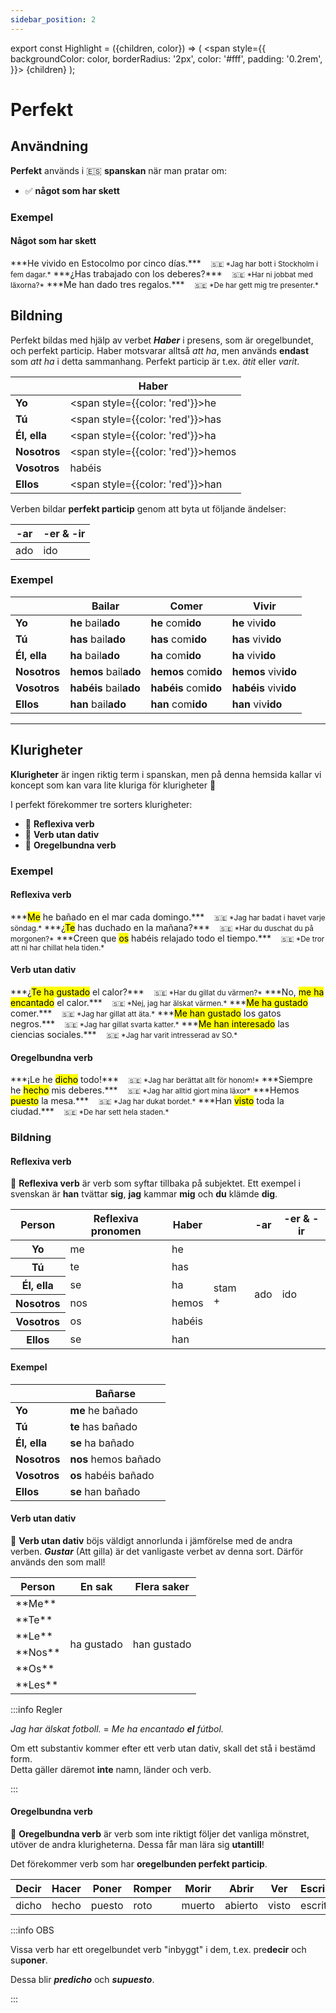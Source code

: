 ```yaml
---
sidebar_position: 2
---
```


export const Highlight = ({children, color}) => (
  <span
    style={{
      backgroundColor: color,
      borderRadius: '2px',
      color: '#fff',
      padding: '0.2rem',
    }}>
    {children}
  </span>
);

# <Highlight color="#0b00d1">Perfekt</Highlight>

## <Highlight color="#ff4802">Användning</Highlight>

**Perfekt** används i 🇪🇸 **spanskan** när man pratar om:

- ✅ **något som har skett**

### <Highlight color="#ff4802">Exempel</Highlight>

#### <Highlight color="#ff4802">Något som har skett</Highlight>
 
<div class="custom-quote">  
***He vivido en Estocolmo por cinco días.***   
&nbsp;&nbsp;&nbsp;<small>🇸🇪 *Jag har bott i Stockholm i fem dagar.*</small>    
***¿Has trabajado con los deberes?***   
&nbsp;&nbsp;&nbsp;<small>🇸🇪 *Har ni jobbat med läxorna?*</small>    
***Me han dado tres regalos.***    
&nbsp;&nbsp;&nbsp;<small>🇸🇪 *De har gett mig tre presenter.*</small> 
</div>

## <Highlight color="#ff4802">Bildning</Highlight>

Perfekt bildas med hjälp av verbet ***Haber*** i presens, som är oregelbundet, och perfekt particip. Haber motsvarar alltså *att ha*, men används **endast** som *att ha* i detta sammanhang. Perfekt particip är t.ex. *ätit* eller *varit*. 

|       | Haber   | 
| ----- | ----- | 
| **Yo**    | <span style={{color: 'red'}}>he</span>     | 
| **Tú**    | <span style={{color: 'red'}}>has</span>    |
| **Él, ella**    | <span style={{color: 'red'}}>ha</span>     |
| **Nosotros**    | <span style={{color: 'red'}}>hemos</span>     | 
| **Vosotros**    | habéis     | 
| **Ellos**    | <span style={{color: 'red'}}>han</span>     | 

Verben bildar **perfekt particip** genom att byta ut följande ändelser:

| -ar     | -er & -ir   | 
| ------- | ----------- | 
| ado     | ido         |


### <Highlight color="#ff4802">Exempel</Highlight>

|       | Bailar   | Comer   | Vivir   |
| ----- | ----- | ----- | ----- |
| **Yo**    | **he** bail**ado**     | **he** com**ido**     | **he** viv**ido**     |
| **Tú**    | **has** bail**ado**    | **has** com**ido**    | **has** viv**ido**    |
| **Él, ella**    | **ha** bail**ado**     | **ha** com**ido**     | **ha** viv**ido**     |
| **Nosotros**    | **hemos** bail**ado**     | **hemos** com**ido**     | **hemos** viv**ido**     |
| **Vosotros**    | **habéis** bail**ado**     | **habéis** com**ido**     | **habéis** viv**ido**     |
| **Ellos**    | **han** bail**ado**     | **han** com**ido**     | **han** viv**ido**     |

---

## <Highlight color="#ff4802">Klurigheter</Highlight>

**Klurigheter** är ingen riktig term i spanskan, men på denna hemsida kallar vi koncept som kan vara lite kluriga för klurigheter 🥸

I perfekt förekommer tre sorters klurigheter:

- 🦺 **Reflexiva verb**
- 💩 **Verb utan dativ**
- 🖕 **Oregelbundna verb**

### <Highlight color="#ff4802">Exempel</Highlight>

#### <Highlight color="#ff4802">Reflexiva verb</Highlight>
 
<div class="custom-quote">  
<p>
***<mark>Me</mark> he bañado en el mar cada domingo.***   
&nbsp;&nbsp;&nbsp;<small>🇸🇪 *Jag har badat i havet varje söndag.*</small>    
***¿<mark>Te</mark> has duchado en la mañana?***   
&nbsp;&nbsp;&nbsp;<small>🇸🇪 *Har du duschat du på morgonen?*</small>    
***Creen que <mark>os</mark> habéis relajado todo el tiempo.***   
&nbsp;&nbsp;&nbsp;<small>🇸🇪 *De tror att ni har chillat hela tiden.*</small> 
</p>
</div>

#### <Highlight color="#ff4802">Verb utan dativ</Highlight>
 
<div class="custom-quote">  
<p>
***¿<mark>Te ha gustado</mark> el calor?***   
&nbsp;&nbsp;&nbsp;<small>🇸🇪 *Har du gillat du värmen?*</small>    
***No, <mark>me ha encantado</mark> el calor.***   
&nbsp;&nbsp;&nbsp;<small>🇸🇪 *Nej, jag har älskat värmen.*</small>   
***<mark>Me ha gustado</mark> comer.***   
&nbsp;&nbsp;&nbsp;<small>🇸🇪 *Jag har gillat att äta.*</small>      
***<mark>Me han gustado</mark> los gatos negros.***   
&nbsp;&nbsp;&nbsp;<small>🇸🇪 *Jag har gillat svarta katter.*</small>    
***<mark>Me han interesado</mark> las ciencias sociales.***   
&nbsp;&nbsp;&nbsp;<small>🇸🇪 *Jag har varit intresserad av SO.*</small>
</p>
</div>

#### <Highlight color="#ff4802">Oregelbundna verb</Highlight>
 
<div class="custom-quote">  
<p>
***¡Le he <mark>dicho</mark> todo!***   
&nbsp;&nbsp;&nbsp;<small>🇸🇪 *Jag har berättat allt för honom!*</small>    
***Siempre he <mark>hecho</mark> mis deberes.***   
&nbsp;&nbsp;&nbsp;<small>🇸🇪 *Jag har alltid gjort mina läxor*</small>    
***Hemos <mark>puesto</mark> la mesa.***   
&nbsp;&nbsp;&nbsp;<small>🇸🇪 *Jag har dukat bordet.*</small>    
***Han <mark>visto</mark> toda la ciudad.***    
&nbsp;&nbsp;&nbsp;<small>🇸🇪 *De har sett hela staden.*</small>  
</p>
</div>

### <Highlight color="#ff4802">Bildning</Highlight>

#### <Highlight color="#ff4802">Reflexiva verb</Highlight>

🦺 **Reflexiva verb** är verb som syftar tillbaka på subjektet. Ett exempel i svenskan är **han** tvättar **sig**, **jag** kammar **mig** och **du** klämde **dig**. 

<table>
  <thead>
    <tr>
      <th> Person</th>
      <th> Reflexiva pronomen</th>
      <th> Haber</th>
      <th> </th>
      <th> -ar</th>
      <th> -er & -ir</th>
    </tr>
  </thead>
  <tbody>
    <tr>
      <th> Yo</th>
      <td> me</td>
      <td> <span style={{color: 'red'}}>he</span> </td>
      <td rowspan="6">stam +</td>
      <td rowspan="6">ado</td>
      <td rowspan="6">ido</td>
    </tr>
    <tr>
      <th> Tú</th>
      <td> te</td>
      <td> <span style={{color: 'red'}}>has</span> </td>
    </tr>
    <tr>
      <th> Él, ella</th>
      <td> se</td>
      <td> <span style={{color: 'red'}}>ha</span> </td>
    </tr>
    <tr>
      <th> Nosotros</th>
      <td> nos</td>
      <td> <span style={{color: 'red'}}>hemos</span> </td>
    </tr>
    <tr>
      <th> Vosotros</th>
      <td> os</td>
      <td> habéis</td>
    </tr>
    <tr>
      <th> Ellos</th>
      <td> se</td>
      <td> <span style={{color: 'red'}}>han</span> </td>
    </tr>
  </tbody>
</table>

#### <Highlight color="#ff4802">Exempel</Highlight>

|                  | Bañar**se**      | 
| ---------------- | ---------------- |
| **Yo**           | **me** he bañado  | 
| **Tú**           | **te** has bañado     |
| **Él, ella**     | **se** ha bañado      |
| **Nosotros**     | **nos** hemos bañado  |   
| **Vosotros**     | **os** habéis bañado    |
| **Ellos**        | **se** han bañado     | 

#### <Highlight color="#ff4802">Verb utan dativ</Highlight>

💩 **Verb utan dativ** böjs väldigt annorlunda i jämförelse med de andra verben. ***Gustar*** (Att gilla) är det vanligaste verbet av denna sort. Därför används den som mall!

<table>
  <thead>
    <tr>
      <th> Person</th>
      <th> En sak</th>
      <th> Flera saker</th>
    </tr>
  </thead>
  <tbody>
    <tr>
      <td>**Me**</td>
      <td rowspan="6">ha gustado</td>
      <td rowspan="6">han gustado</td>
    </tr>
    <tr>
      <td>**Te**</td>
    </tr>
    <tr>
      <td>**Le**</td>
    </tr>
    <tr>
      <td>**Nos**</td>
    </tr>
    <tr>
      <td>**Os**</td>
    </tr>
    <tr>
      <td>**Les**</td>
    </tr>
  </tbody>
</table>

:::info Regler

*Jag har älskat fotboll.* = *Me ha encantado **el** fútbol.*

Om ett substantiv kommer efter ett verb utan dativ, skall det stå i bestämd form.     
Detta gäller däremot **inte** namn, länder och verb.

:::

#### <Highlight color="#ff4802">Oregelbundna verb</Highlight>

🖕 **Oregelbundna verb** är verb som inte riktigt följer det vanliga mönstret, utöver de andra klurigheterna. Dessa får man lära sig **utantill**! 

Det förekommer verb som har **oregelbunden perfekt particip**. 

<div class="my-special-table">  
<p>
<table>
  <thead>
    <tr>
      <th> Decir</th>
      <th> Hacer</th>
      <th> Poner</th>
      <th> Romper</th>
      <th> Morir</th>
      <th> Abrir</th>
      <th> Ver</th>
      <th> Escribir</th>
      <th> Resolver</th>
      <th> Descubrir</th>
      <th> Volver</th>
      <th> Cubrir</th>
      <th> Imprimir</th>
      <th> Freír</th>
    </tr>
  </thead>
  <tbody>
    <tr>
      <td><span style={{color: 'red'}}>dicho</span></td>
      <td><span style={{color: 'red'}}>hecho</span></td>
      <td><span style={{color: 'red'}}>puesto</span></td>
      <td><span style={{color: 'red'}}>roto</span></td>
      <td><span style={{color: 'red'}}>muerto</span></td>
      <td><span style={{color: 'red'}}>abierto</span></td>
      <td><span style={{color: 'red'}}>visto</span></td>
      <td><span style={{color: 'red'}}>escrito</span></td>
      <td><span style={{color: 'red'}}>resuelto</span></td>
      <td><span style={{color: 'red'}}>descubierto</span></td>
      <td><span style={{color: 'red'}}>vuelto</span></td>
      <td><span style={{color: 'red'}}>cubierto</span></td>
      <td><span style={{color: 'red'}}>impreso</span></td>
      <td><span style={{color: 'red'}}>frito</span></td>
    </tr>
  </tbody>
</table>
</p>
</div>

:::info OBS

Vissa verb har ett oregelbundet verb "inbyggt" i dem, t.ex. pre**decir** och su**poner**.

Dessa blir ***predicho*** och ***supuesto***.

:::